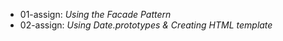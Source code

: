 - 01-assign: *Using the Facade Pattern*
- 02-assign: *Using Date.prototypes & Creating HTML template*